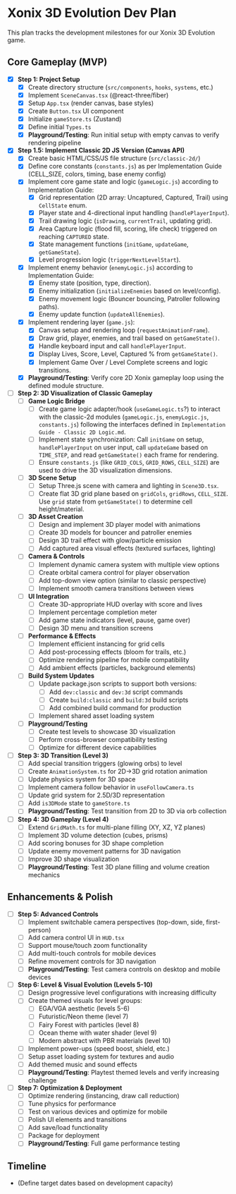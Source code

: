 # Xonix 3D Evolution Dev Plan

This plan tracks the development milestones for our Xonix 3D Evolution game.

## Core Gameplay (MVP)

- [x] **Step 1: Project Setup**
  - [x] Create directory structure (`src/components`, `hooks`, `systems`, etc.)
  - [x] Implement `SceneCanvas.tsx` (@react-three/fiber)
  - [x] Setup `App.tsx` (render canvas, base styles)
  - [x] Create `Button.tsx` UI component
  - [x] Initialize `gameStore.ts` (Zustand)
  - [x] Define initial `Types.ts`
  - [x] **Playground/Testing**: Run initial setup with empty canvas to verify rendering pipeline
- [x] **Step 1.5: Implement Classic 2D JS Version (Canvas API)**
  - [x] Create basic HTML/CSS/JS file structure (`src/classic-2d/`)
  - [x] Define core constants (`constants.js`) as per Implementation Guide (CELL_SIZE, colors, timing, base enemy config)
  - [x] Implement core game state and logic (`gameLogic.js`) according to Implementation Guide:
    - [x] Grid representation (2D array: Uncaptured, Captured, Trail) using `CellState` enum.
    - [x] Player state and 4-directional input handling (`handlePlayerInput`).
    - [x] Trail drawing logic (`isDrawing`, `currentTrail`, updating grid).
    - [x] Area Capture logic (flood fill, scoring, life check) triggered on reaching `CAPTURED` state.
    - [x] State management functions (`initGame`, `updateGame`, `getGameState`).
    - [x] Level progression logic (`triggerNextLevelStart`).
  - [x] Implement enemy behavior (`enemyLogic.js`) according to Implementation Guide:
    - [x] Enemy state (position, type, direction).
    - [x] Enemy initialization (`initializeEnemies` based on level/config).
    - [x] Enemy movement logic (Bouncer bouncing, Patroller following paths).
    - [x] Enemy update function (`updateAllEnemies`).
  - [x] Implement rendering layer (`game.js`):
    - [x] Canvas setup and rendering loop (`requestAnimationFrame`).
    - [x] Draw grid, player, enemies, and trail based on `getGameState()`.
    - [x] Handle keyboard input and call `handlePlayerInput`.
    - [x] Display Lives, Score, Level, Captured % from `getGameState()`.
    - [x] Implement Game Over / Level Complete screens and logic transitions.
  - [x] **Playground/Testing**: Verify core 2D Xonix gameplay loop using the defined module structure.
- [ ] **Step 2: 3D Visualization of Classic Gameplay**
  - [ ] **Game Logic Bridge**
    - [ ] Create game logic adapter/hook (`useGameLogic.ts`?) to interact with the classic-2d modules (`gameLogic.js`, `enemyLogic.js`, `constants.js`) following the interfaces defined in `Implementation Guide - Classic 2D Logic.md`.
    - [ ] Implement state synchronization: Call `initGame` on setup, `handlePlayerInput` on user input, call `updateGame` based on `TIME_STEP`, and read `getGameState()` each frame for rendering.
    - [ ] Ensure `constants.js` (like `GRID_COLS`, `GRID_ROWS`, `CELL_SIZE`) are used to drive the 3D visualization dimensions.
  - [ ] **3D Scene Setup**
    - [ ] Setup Three.js scene with camera and lighting in `Scene3D.tsx`.
    - [ ] Create flat 3D grid plane based on `gridCols`, `gridRows`, `CELL_SIZE`. Use `grid` state from `getGameState()` to determine cell height/material.
  - [ ] **3D Asset Creation**
    - [ ] Design and implement 3D player model with animations
    - [ ] Create 3D models for bouncer and patroller enemies
    - [ ] Design 3D trail effect with glow/particle emission
    - [ ] Add captured area visual effects (textured surfaces, lighting)
  - [ ] **Camera & Controls**
    - [ ] Implement dynamic camera system with multiple view options
    - [ ] Create orbital camera control for player observation
    - [ ] Add top-down view option (similar to classic perspective)
    - [ ] Implement smooth camera transitions between views
  - [ ] **UI Integration**
    - [ ] Create 3D-appropriate HUD overlay with score and lives
    - [ ] Implement percentage completion meter
    - [ ] Add game state indicators (level, pause, game over)
    - [ ] Design 3D menu and transition screens
  - [ ] **Performance & Effects**
    - [ ] Implement efficient instancing for grid cells
    - [ ] Add post-processing effects (bloom for trails, etc.)
    - [ ] Optimize rendering pipeline for mobile compatibility
    - [ ] Add ambient effects (particles, background elements)
  - [ ] **Build System Updates**
    - [ ] Update package.json scripts to support both versions:
      - [ ] Add `dev:classic` and `dev:3d` script commands
      - [ ] Create `build:classic` and `build:3d` build scripts
      - [ ] Add combined build command for production
    - [ ] Implement shared asset loading system
  - [ ] **Playground/Testing**
    - [ ] Create test levels to showcase 3D visualization
    - [ ] Perform cross-browser compatibility testing
    - [ ] Optimize for different device capabilities
- [ ] **Step 3: 3D Transition (Level 3)**
  - [ ] Add special transition triggers (glowing orbs) to level
  - [ ] Create `AnimationSystem.ts` for 2D→3D grid rotation animation
  - [ ] Update physics system for 3D space
  - [ ] Implement camera follow behavior in `useFollowCamera.ts`
  - [ ] Update grid system for 2.5D/3D representation
  - [ ] Add `is3DMode` state to `gameStore.ts`
  - [ ] **Playground/Testing**: Test transition from 2D to 3D via orb collection
- [ ] **Step 4: 3D Gameplay (Level 4)**
  - [ ] Extend `GridMath.ts` for multi-plane filling (XY, XZ, YZ planes)
  - [ ] Implement 3D volume detection (cubes, prisms)
  - [ ] Add scoring bonuses for 3D shape completion
  - [ ] Update enemy movement patterns for 3D navigation
  - [ ] Improve 3D shape visualization
  - [ ] **Playground/Testing**: Test 3D plane filling and volume creation mechanics

## Enhancements & Polish

- [ ] **Step 5: Advanced Controls**
  - [ ] Implement switchable camera perspectives (top-down, side, first-person)
  - [ ] Add camera control UI in `HUD.tsx`
  - [ ] Support mouse/touch zoom functionality
  - [ ] Add multi-touch controls for mobile devices
  - [ ] Refine movement controls for 3D navigation
  - [ ] **Playground/Testing**: Test camera controls on desktop and mobile devices
- [ ] **Step 6: Level & Visual Evolution (Levels 5-10)**
  - [ ] Design progressive level configurations with increasing difficulty
  - [ ] Create themed visuals for level groups:
    - [ ] EGA/VGA aesthetic (levels 5-6)
    - [ ] Futuristic/Neon theme (level 7)
    - [ ] Fairy Forest with particles (level 8)
    - [ ] Ocean theme with water shader (level 9)
    - [ ] Modern abstract with PBR materials (level 10)
  - [ ] Implement power-ups (speed boost, shield, etc.)
  - [ ] Setup asset loading system for textures and audio
  - [ ] Add themed music and sound effects
  - [ ] **Playground/Testing**: Playtest themed levels and verify increasing challenge
- [ ] **Step 7: Optimization & Deployment**
  - [ ] Optimize rendering (instancing, draw call reduction)
  - [ ] Tune physics for performance
  - [ ] Test on various devices and optimize for mobile
  - [ ] Polish UI elements and transitions
  - [ ] Add save/load functionality
  - [ ] Package for deployment
  - [ ] **Playground/Testing**: Full game performance testing

## Timeline

- (Define target dates based on development capacity)
